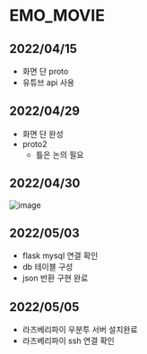 # EMO_MOVIE

## 2022/04/15
- 화면 단 proto 
- 유튜브 api 사용

## 2022/04/29
- 화면 단 완성
- proto2 
   - 틀은 논의 필요

## 2022/04/30
![image](https://user-images.githubusercontent.com/80192345/166092147-a4e7fe1c-ab6d-4c63-bdf5-8b3bbb0dc72d.png)

## 2022/05/03
- flask mysql 연결 확인 
- db 테이블 구성 
- json 반환 구현 완료

## 2022/05/05
- 라즈베리파이 우분투 서버 설치완료
- 라즈베리파이 ssh 연결 확인
